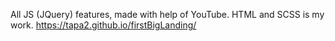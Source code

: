 All JS (JQuery) features, made with help of YouTube. HTML and SCSS is my work. 
https://tapa2.github.io/firstBigLanding/
